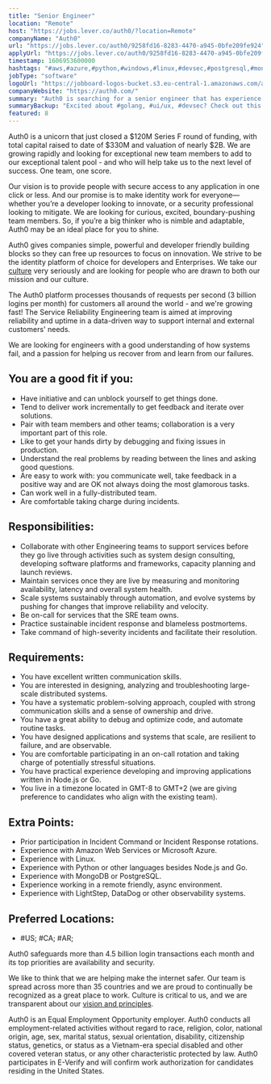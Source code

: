 ```yaml
---
title: "Senior Engineer"
location: "Remote"
host: "https://jobs.lever.co/auth0/?location=Remote"
companyName: "Auth0"
url: "https://jobs.lever.co/auth0/9258fd16-8283-4470-a945-0bfe209fe924"
applyUrl: "https://jobs.lever.co/auth0/9258fd16-8283-4470-a945-0bfe209fe924/apply"
timestamp: 1606953600000
hashtags: "#aws,#azure,#python,#windows,#linux,#devsec,#postgresql,#mongodb,#ui/ux,#golang"
jobType: "software"
logoUrl: "https://jobboard-logos-bucket.s3.eu-central-1.amazonaws.com/auth0"
companyWebsite: "https://auth0.com/"
summary: "Auth0 is searching for a senior engineer that has experience with Amazon Web Services or Microsoft Azure."
summaryBackup: "Excited about #golang, #ui/ux, #devsec? Check out this job post!"
featured: 8
---
```


Auth0 is a unicorn that just closed a $120M Series F round of funding, with total capital raised to date of $330M and valuation of nearly $2B. We are growing rapidly and looking for exceptional new team members to add to our exceptional talent pool - and who will help take us to the next level of success. One team, one score. 

Our vision is to provide people with secure access to any application in one click or less. And our promise is to make identity work for everyone—whether you’re a developer looking to innovate, or a security professional looking to mitigate. We are looking for curious, excited, boundary-pushing team members. So, if you’re a big thinker who is nimble and adaptable, Auth0 may be an ideal place for you to shine.

Auth0 gives companies simple, powerful and developer friendly building blocks so they can free up resources to focus on innovation. We strive to be the identity platform of choice for developers and Enterprises. We take our [culture](https://auth0.com/blog/our-culture-and-values-at-auth0/) very seriously and are looking for people who are drawn to both our mission and our culture.

The Auth0 platform processes thousands of requests per second (3 billion logins per month) for customers all around the world - and we're growing fast! The Service Reliability Engineering team is aimed at improving reliability and uptime in a data-driven way to support internal and external customers' needs.

We are looking for engineers with a good understanding of how systems fail, and a passion for helping us recover from and learn from our failures.

## You are a good fit if you:

*   Have initiative and can unblock yourself to get things done.
*   Tend to deliver work incrementally to get feedback and iterate over solutions.
*   Pair with team members and other teams; collaboration is a very important part of this role.
*   Like to get your hands dirty by debugging and fixing issues in production.
*   Understand the real problems by reading between the lines and asking good questions.
*   Are easy to work with: you communicate well, take feedback in a positive way and are OK not always doing the most glamorous tasks.
*   Can work well in a fully-distributed team.
*   Are comfortable taking charge during incidents.

## Responsibilities:

*   Collaborate with other Engineering teams to support services before they go live through activities such as system design consulting, developing software platforms and frameworks, capacity planning and launch reviews.
*   Maintain services once they are live by measuring and monitoring availability, latency and overall system health.
*   Scale systems sustainably through automation, and evolve systems by pushing for changes that improve reliability and velocity.
*   Be on-call for services that the SRE team owns.
*   Practice sustainable incident response and blameless postmortems.
*   Take command of high-severity incidents and facilitate their resolution.

## Requirements:

*   You have excellent written communication skills.
*   You are interested in designing, analyzing and troubleshooting large-scale distributed systems.
*   You have a systematic problem-solving approach, coupled with strong communication skills and a sense of ownership and drive.
*   You have a great ability to debug and optimize code, and automate routine tasks.
*   You have designed applications and systems that scale, are resilient to failure, and are observable.
*   You are comfortable participating in an on-call rotation and taking charge of potentially stressful situations.
*   You have practical experience developing and improving applications written in Node.js or Go.
*   You live in a timezone located in GMT-8 to GMT+2 (we are giving preference to candidates who align with the existing team).

## Extra Points:

*   Prior participation in Incident Command or Incident Response rotations.
*   Experience with Amazon Web Services or Microsoft Azure.
*   Experience with Linux.
*   Experience with Python or other languages besides Node.js and Go.
*   Experience with MongoDB or PostgreSQL.
*   Experience working in a remote friendly, async environment.
*   Experience with LightStep, DataDog or other observability systems.

## Preferred Locations:

*   #US; #CA; #AR;

Auth0 safeguards more than 4.5 billion login transactions each month and its top priorities are availability and security.

We like to think that we are helping make the internet safer. Our team is spread across more than 35 countries and we are proud to continually be recognized as a great place to work. Culture is critical to us, and we are transparent about our [vision and principles](https://auth0.com/blog/the-developer-first-identity-platform-auth0-story-and-future). 

Auth0 is an Equal Employment Opportunity employer. Auth0 conducts all employment-related activities without regard to race, religion, color, national origin, age, sex, marital status, sexual orientation, disability, citizenship status, genetics, or status as a Vietnam-era special disabled and other covered veteran status, or any other characteristic protected by law. Auth0 participates in E-Verify and will confirm work authorization for candidates residing in the United States.

